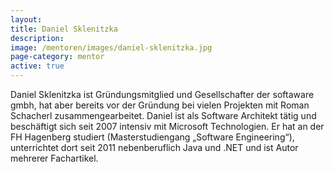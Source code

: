 ```yaml
---
layout:
title: Daniel Sklenitzka
description: 
image: /mentoren/images/daniel-sklenitzka.jpg
page-category: mentor
active: true
---
```


Daniel Sklenitzka ist Gründungsmitglied und Gesellschafter der softaware gmbh, hat aber bereits vor der Gründung bei vielen Projekten mit Roman Schacherl zusammengearbeitet. Daniel ist als Software Architekt tätig und beschäftigt sich seit 2007 intensiv mit Microsoft Technologien. Er hat an der FH Hagenberg studiert (Masterstudiengang „Software Engineering“), unterrichtet dort seit 2011 nebenberuflich Java und .NET und ist Autor mehrerer Fachartikel.